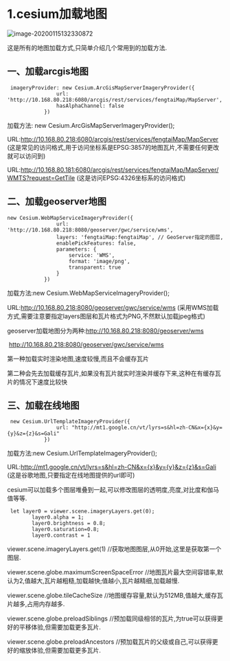 # 1.cesium加载地图

![image-20200115132330872](C:\Users\Administrator\AppData\Roaming\Typora\typora-user-images\image-20200115132330872.png)

这是所有的地图加载方式,只简单介绍几个常用到的加载方法.

## 一、加载arcgis地图

```
 imageryProvider: new Cesium.ArcGisMapServerImageryProvider({
                url: 'http://10.168.80.218:6080/arcgis/rest/services/fengtaiMap/MapServer',
                hasAlphaChannel: false
            })
```

加载方法: new Cesium.ArcGisMapServerImageryProvider();

URL:http://10.168.80.218:6080/arcgis/rest/services/fengtaiMap/MapServer (这是常见的访问格式,用于访问坐标系是EPSG:3857的地图瓦片,不需要任何更改就可以访问到)

URL:http://10.168.80.181:6080/arcgis/rest/services/fengtaiMap/MapServer/WMTS?request=GetTile (这是访问EPSG:4326坐标系的访问格式)

## 二、加载geoserver地图

```
new Cesium.WebMapServiceImageryProvider({
                url: 'http://10.168.80.218:8080/geoserver/gwc/service/wms',
                layers: 'fengtaiMap:fengtaiMap', // GeoServer指定的图层,
                enablePickFeatures: false,
                parameters: {
                    service: 'WMS',
                    format: 'image/png',
                    transparent: true
                }
            })
```

加载方法:new Cesium.WebMapServiceImageryProvider();

URL:http://10.168.80.218:8080/geoserver/gwc/service/wms (采用WMS加载方式,需要注意要指定layers图层和瓦片格式为PNG,不然默认加载jpeg格式)

geoserver加载地图分为两种:http://10.168.80.218:8080/geoserver/wms

​												http://10.168.80.218:8080/geoserver/gwc/service/wms

第一种加载实时渲染地图,速度较慢,而且不会缓存瓦片

第二种会先去加载缓存瓦片,如果没有瓦片就实时渲染并缓存下来,这种在有缓存瓦片的情况下速度比较快

## 三、加载在线地图

```
 new Cesium.UrlTemplateImageryProvider({
                url: "http://mt1.google.cn/vt/lyrs=s&hl=zh-CN&x={x}&y={y}&z={z}&s=Gali"
            })
```

加载方法:new Cesium.UrlTemplateImageryProvider();

URL:http://mt1.google.cn/vt/lyrs=s&hl=zh-CN&x={x}&y={y}&z={z}&s=Gali (这是谷歌地图,只要指定在线地图提供的url即可)



cesium可以加载多个图层堆叠到一起,可以修改图层的透明度,亮度,对比度和伽马值等等.

```
 let layer0 = viewer.scene.imageryLayers.get(0);
 		layer0.alpha = 1;
        layer0.brightness = 0.8;
        layer0.saturation=0.8;
        layer0.contrast = 1
```

viewer.scene.imageryLayers.get(1)	//获取地图图层,从0开始,这里是获取第一个图层.

viewer.scene.globe.maximumScreenSpaceError	//地图瓦片最大空间容错率,默认为2,值越大,瓦片越粗糙,加载越快;值越小,瓦片越精细,加载越慢.

 viewer.scene.globe.tileCacheSize	//地图缓存容量,默认为512MB,值越大,缓存瓦片越多,占用内存越多.

viewer.scene.globe.preloadSiblings	//预加载同级相邻的瓦片,为true可以获得更好的平移体验,但需要加载更多瓦片.

viewer.scene.globe.preloadAncestors	//预加载瓦片的父级或自己,可以获得更好的缩放体验,但需要加载更多瓦片.
